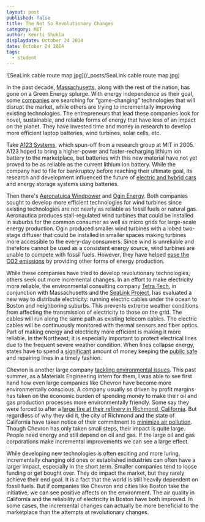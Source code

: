 ```yaml
---
layout: post
published: false
title: The Not So Revolutionary Changes
category: MIT
author: Keerti Shukla
displaydate: October 24 2014
date: October 24 2014
tags: 
  - student
---
```


![SeaLink cable route map.jpg](/_posts/SeaLink cable route map.jpg)

In the past decade, [Massachusetts](http://www.cityofboston.gov/eeos/), along with the rest of the nation, has gone on a Green Energy splurge. With energy independence as their goal, some [companies](http://www.boston.com/business/gallery/massgreencompanies/) are searching for “game-changing” technologies that will disrupt the market, while others are trying to incrementally improving existing technologies. The entrepreneurs that lead these companies look for novel, sustainable, and reliable forms of energy that have less of an impact on the planet. They have invested time and money in research to develop more efficient laptop batteries, wind turbines, solar cells, etc.

Take [A123 Systems](http://www.a123systems.com/), which spun-off from a research group at MIT in 2005. A123 hoped to bring a higher-power and faster-recharging lithium ion battery to the marketplace, but batteries with this new material have not yet proved to be as reliable as the current lithium ion battery. While the company had to file for bankruptcy before reaching their ultimate goal, its research and development influenced the future of [electric and hybrid cars](http://wheels.blogs.nytimes.com/2011/10/12/chevrolet-to-sell-purely-electric-spark-hatchback-in-u-s/?ref=automobiles) and energy storage systems using batteries. 

Then there's [Aeronatuica Windpower](http://www.aeronauticawind.com/index.php) and [Ogin Energy](http://www.oginenergy.com/). Both companies sought to develop more efficient technologies for wind turbines since existing technologies are not nearly as reliable as fossil fuels or natural gas. Aeronautica produces stall-regulated wind turbines that could be installed in suburbs for the common consumer as well as micro grids for large-scale energy production. Ogin produced smaller wind turbines with a lobed two-stage diffuser that could be installed in smaller spaces making turbines more accessible to the every-day consumers. Since wind is unreliable and therefore cannot be used as a consistent energy source, wind turbines are unable to compete with fossil fuels. However, they have helped [ease the CO2 emissions](http://energy.gov/articles/energy-dept-reports-us-wind-energy-production-and-manufacturing-reaches-record-highs) by providing other forms of energy production.

While these companies have tried to develop revolutionary technologies, others seek out more incremental changes. In an effort to make electricity more reliable, the environmental consulting company [Tetra Tech](http://www.tetratech.com/), in conjunction with Massachusetts and the [SeaLink Project](http://www.bostonglobe.com/opinion/editorials/2014/10/15/undersea-electric-cables-offer-reliable-option/XZra76spRngJtMhf6UX3PL/story.html), has evaluated a new way to distribute electricity: running electric cables under the ocean to Boston and neighboring suburbs. This prevents extreme weather conditions from affecting the transmission of electricity to those on the grid. The cables will run along the same path as existing telecom cables. The electric cables will be continuously monitored with thermal sensors and fiber optics. Part of making energy and electricity more efficient is making it more reliable. In the Northeast, it is especially important to protect electrical lines due to the frequent severe weather condition. When lines collapse energy, states have to spend a [significant](http://www.bls.gov/ooh/installation-maintenance-and-repair/line-installers-and-repairers.htm) amount of money keeping the [public safe](http://www.mass.gov/eopss/agencies/mema/ready-massachusetts/power-outages-during-cold-weather.html) and repairing lines in a timely fashion. 

Chevron is another large company [tackling environmental issues](http://www.chevron.com/about/ourbusiness/otherbusinesses/technology/). This past summer, as a Materials Engineering intern for them, I was able to see first hand how even large companies like Chevron have become more environmentally conscious. A company usually so driven by profit margins has taken on the economic burden of spending money to make their oil and gas production processes more environmentally friendly. Some say they were forced to after a [large fire at their refinery in Richmond, California](https://www.dir.ca.gov/DIRNews/2013/IR2013-06.html). But regardless of why they did it, the city of Richmond and the state of California have taken notice of their commitment to [minimize air pollution](http://www.ci.richmond.ca.us/index.aspx?NID=2645). Though Chevron has only taken small steps, their impact is quite large. People need energy and still depend on oil and gas. If the large oil and gas corporations make incremental improvements we can see a large effect.  

While developing new technologies is often exciting and more luring, incrementally changing old ones or established industries can often have a larger impact, especially in the short term. Smaller companies tend to loose funding or get bought over. They do impact the market, but they rarely achieve their end goal. It is a fact that the world is still heavily dependent on fossil fuels. But if companies like Chevron and cities like Boston take the initiative, we can see positive affects on the environment. The air quality in California and the reliability of electricity in Boston have both improved. In some cases, the incremental changes can actually be more beneficial to the marketplace than the attempts at revolutionary changes.